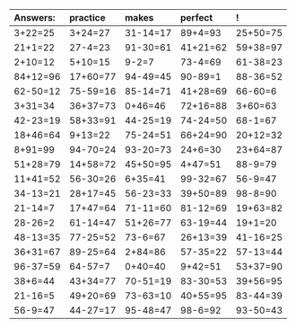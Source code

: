 | Answers: | practice | makes | perfect | ! |
| :--- | :--- | :--- | :--- | :--- |
| 3+22=25 | 3+24=27 | 31-14=17 | 89+4=93 | 25+50=75 | 
| 21+1=22 | 27-4=23 | 91-30=61 | 41+21=62 | 59+38=97 | 
| 2+10=12 | 5+10=15 | 9-2=7 | 73-4=69 | 61-38=23 | 
| 84+12=96 | 17+60=77 | 94-49=45 | 90-89=1 | 88-36=52 | 
| 62-50=12 | 75-59=16 | 85-14=71 | 41+28=69 | 66-60=6 | 
| 3+31=34 | 36+37=73 | 0+46=46 | 72+16=88 | 3+60=63 | 
| 42-23=19 | 58+33=91 | 44-25=19 | 74-24=50 | 68-1=67 | 
| 18+46=64 | 9+13=22 | 75-24=51 | 66+24=90 | 20+12=32 | 
| 8+91=99 | 94-70=24 | 93-20=73 | 24+6=30 | 23+64=87 | 
| 51+28=79 | 14+58=72 | 45+50=95 | 4+47=51 | 88-9=79 | 
| 11+41=52 | 56-30=26 | 6+35=41 | 99-32=67 | 56-9=47 | 
| 34-13=21 | 28+17=45 | 56-23=33 | 39+50=89 | 98-8=90 | 
| 21-14=7 | 17+47=64 | 71-11=60 | 81-12=69 | 19+63=82 | 
| 28-26=2 | 61-14=47 | 51+26=77 | 63-19=44 | 19+1=20 | 
| 48-13=35 | 77-25=52 | 73-6=67 | 26+13=39 | 41-16=25 | 
| 36+31=67 | 89-25=64 | 2+84=86 | 57-35=22 | 57-13=44 | 
| 96-37=59 | 64-57=7 | 0+40=40 | 9+42=51 | 53+37=90 | 
| 38+6=44 | 43+34=77 | 70-51=19 | 83-30=53 | 39+56=95 | 
| 21-16=5 | 49+20=69 | 73-63=10 | 40+55=95 | 83-44=39 | 
| 56-9=47 | 44-27=17 | 95-48=47 | 98-6=92 | 93-50=43 | 
